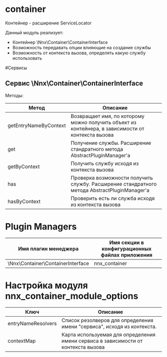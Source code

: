 # container

Контейнер - расширение ServiceLocator 

Данный модуль реализует:

- Контейнер \Nnx\Container\ContainerInterface
- Возможность передавать опции влияющие на создание службы
- Возможность от контекста вызова, определять какую службу использовать

#Сервисы

## Сервис \Nnx\Container\ContainerInterface

Методы:

Метод                 |Описание
----------------------|-----------------
getEntryNameByContext |Возвращает имя, по которому можно получить объект из контейнера, в зависимости от контекста вызова
get                   |Получение службы. Расширение стандратного метода AbstractPluginManager'a
getByContext          |Получить службу исходя из контекста вызова
has                   |Проверка возможности получить службу. Расширение стандратного метода AbstractPluginManager'a
hasByContext          |Проверить есть ли  служба исходя из контекста вызова


# Plugin Managers

Имя плагин менеджера                                      |Имя секции в конфигурационных файлах приложения
----------------------------------------------------------|-----------------------------------------------------------------
\Nnx\Container\ContainerInterface                         |nnx_container


# Настройка модуля nnx_container_module_options

Ключ                                     |Описание
-----------------------------------------|-----------------------------------------------------------
entryNameResolvers                       |Список резолверов для определения имени "сервиса", исходя из контекста. 
contextMap                               |Карта используемая для определения имени сервиса в зависимости от контекста вызова


